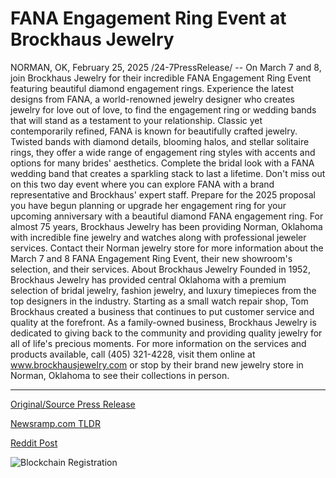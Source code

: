 # FANA Engagement Ring Event at Brockhaus Jewelry

NORMAN, OK, February 25, 2025 /24-7PressRelease/ -- On March 7 and 8, join Brockhaus Jewelry for their incredible FANA Engagement Ring Event featuring beautiful diamond engagement rings. Experience the latest designs from FANA, a world-renowned jewelry designer who creates jewelry for love out of love, to find the engagement ring or wedding bands that will stand as a testament to your relationship.   Classic yet contemporarily refined, FANA is known for beautifully crafted jewelry. Twisted bands with diamond details, blooming halos, and stellar solitaire rings, they offer a wide range of engagement ring styles with accents and options for many brides' aesthetics. Complete the bridal look with a FANA wedding band that creates a sparkling stack to last a lifetime.   Don't miss out on this two day event where you can explore FANA with a brand representative and Brockhaus' expert staff. Prepare for the 2025 proposal you have begun planning or upgrade her engagement ring for your upcoming anniversary with a beautiful diamond FANA engagement ring.   For almost 75 years, Brockhaus Jewelry has been providing Norman, Oklahoma with incredible fine jewelry and watches along with professional jeweler services. Contact their Norman jewelry store for more information about the March 7 and 8 FANA Engagement Ring Event, their new showroom's selection, and their services.  About Brockhaus Jewelry  Founded in 1952, Brockhaus Jewelry has provided central Oklahoma with a premium selection of bridal jewelry, fashion jewelry, and luxury timepieces from the top designers in the industry. Starting as a small watch repair shop, Tom Brockhaus created a business that continues to put customer service and quality at the forefront. As a family-owned business, Brockhaus Jewelry is dedicated to giving back to the community and providing quality jewelry for all of life's precious moments. For more information on the services and products available, call (405) 321-4228, visit them online at www.brockhausjewelry.com or stop by their brand new jewelry store in Norman, Oklahoma to see their collections in person. 

---

[Original/Source Press Release](https://www.24-7pressrelease.com/press-release/519999/fana-engagement-ring-event-at-brockhaus-jewelry)
                    

[Newsramp.com TLDR](https://newsramp.com/curated-news/discover-stunning-diamond-engagement-rings-at-brockhaus-jewelry-s-fana-event/617b64b15df8708b0093e870f0e8c567) 

 



[Reddit Post](https://www.reddit.com/r/Lifestyle_Culture/comments/1ixyw0n/discover_stunning_diamond_engagement_rings_at/) 



![Blockchain Registration](https://cdn.newsramp.app/24-7PressRelease/qrcode/252/25/taro0HHi.webp)